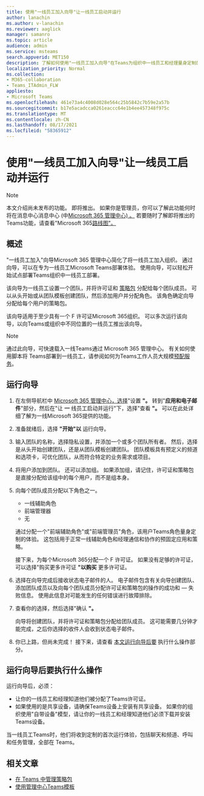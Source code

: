 ```yaml
---
title: 使用"一线员工加入向导"让一线员工启动并运行
author: lanachin
ms.author: v-lanachin
ms.reviewer: aaglick
manager: samanro
ms.topic: article
audience: admin
ms.service: msteams
search.appverid: MET150
description: 了解如何使用"一线员工加入向导"在Teams为组织中一线员工和经理量身定制的体验。
localization_priority: Normal
ms.collection:
- M365-collaboration
- Teams_ITAdmin_FLW
appliesto:
- Microsoft Teams
ms.openlocfilehash: 461e73a4c4008d028e564c25b5842c7b59e2a57b
ms.sourcegitcommit: b17e5acadcca0261eaccc64e1b4ee457348f975c
ms.translationtype: MT
ms.contentlocale: zh-CN
ms.lasthandoff: 08/17/2021
ms.locfileid: "58365912"
---
```

# <a name="use-the-frontline-worker-onboarding-wizard-to-get-your-frontline-workforce-up-and-running"></a>使用"一线员工加入向导"让一线员工启动并运行

> [!NOTE]
> 本文介绍尚未发布的功能。 即将推出。 如果你是管理员，你可以了解此功能何时将在消息中心消息中心 (中[Microsoft 365 管理中心) 。](https://portal.office.com/adminportal/home) 若要随时了解即将推出的Teams功能，请查看"Microsoft 365[路线图"。](https://www.microsoft.com/microsoft-365/roadmap?filters=&searchterms=microsoft%2Cteams)

## <a name="overview"></a>概述

"一线员工加入"向导Microsoft 365 管理中心简化了将一线员工加入组织。 通过向导，可以在专为一线员工Microsoft Teams部署体验。 使用向导，可以轻松开始试点部署Teams组织中一线员工部署。

该向导为一线员工设置一个团队，并将许可证和 [策略包](manage-policy-packages.md) 分配给每个团队成员。 可以从头开始或从团队模板创建团队，然后[](get-started-with-teams-templates-in-the-admin-console.md)添加用户并分配角色。 该角色确定向导分配给每个用户的策略包。

该向导适用于至少具有一个 F 许可证Microsoft 365组织。 可以多次运行该向导，以向Teams或组织中不同位置的一线员工推出该向导。

> [!NOTE]
> 通过此向导，可快速载入一线Teams通过 Microsoft 365 管理中心。 有关如何使用脚本将 Teams部署到一线员工，请参阅如何为Teams工作人员大规模[预配服务](flw-scripted-deployment.md)。

## <a name="run-the-wizard"></a>运行向导

1. 在左侧导航栏中 [Microsoft 365 管理中心，选择](https://admin.microsoft.com/)"设置 **"。** 转到"**应用和电子邮件**"部分，然后在"让 **一** 线员工启动并运行"下，选择"查看 **"。** 可以在此处详细了解为一线Microsoft 365提供的功能。

2. 准备就绪后，选择 **"开始"以** 运行向导。

3. 输入团队的名称，选择隐私设置，并添加一个或多个团队所有者。 然后，选择是从头开始创建团队，还是从团队模板创建团队。 团队模板具有预定义的频道和选项卡，可优化团队，从而符合特定的业务需求或项目。

4. 将用户添加到团队。 还可以添加组。 如果添加组，请记住，许可证和策略包是直接分配给该组中的每个用户，而不是组本身。

5. 向每个团队成员分配以下角色之一。

    - 一线辅助角色
    - 前端管理器
    - 无

    通过分配一个"前端辅助角色"或"前端管理员"角色，该用户Teams角色量身定制的体验。 这包括用于正常一线辅助角色和经理通信和协作的预固定应用和策略。

    接下来，为每个Microsoft 365分配一个 F 许可证。 如果没有足够的许可证，可以选择"购买更多许可证 **"以购买** 更多许可证。  

6. 选择在向导完成后接收状态电子邮件的人。 电子邮件包含有关向导创建团队、添加团队成员以及向每个团队成员分配许可证和策略包的操作的成功和 &mdash; 失败信息。 使用此信息对可能发生的任何错误进行故障排除。

7. 查看你的选择，然后选择"确认 **"。**

    向导将创建团队，并将许可证和策略包分配给团队成员。 这可能需要几分钟才能完成，之后你选择的收件人会收到状态电子邮件。

8. 你已上路，但尚未完成！ 接下来，请查看 [本文运行向导后要](#what-to-do-after-running-the-wizard) 执行什么操作部分。

## <a name="what-to-do-after-running-the-wizard"></a>运行向导后要执行什么操作

运行向导后，必须：

- 让你的一线员工和经理知道他们被分配了Teams许可证。
- 如果使用的是共享设备，请确保Teams设备上安装有共享设备。 如果你的组织使用"自带设备"模型，请让你的一线员工和经理知道他们必须下载并安装Teams设备。

当一线员工Teams时，他们将收到定制的首次运行体验，包括聊天和频道、呼叫和任务管理，全部在 Teams。

## <a name="related-articles"></a>相关文章

- [在 Teams 中管理策略包](manage-policy-packages.md)
- [使用管理中心Teams模板](get-started-with-teams-templates-in-the-admin-console.md)